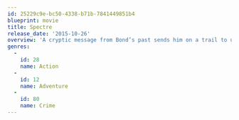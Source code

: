 ```yaml
---
id: 25229c9e-bc50-4338-b71b-7841449851b4
blueprint: movie
title: Spectre
release_date: '2015-10-26'
overview: 'A cryptic message from Bond’s past sends him on a trail to uncover a sinister organization. While M battles political forces to keep the secret service alive, Bond peels back the layers of deceit to reveal the terrible truth behind SPECTRE.'
genres:
  -
    id: 28
    name: Action
  -
    id: 12
    name: Adventure
  -
    id: 80
    name: Crime
---
```

